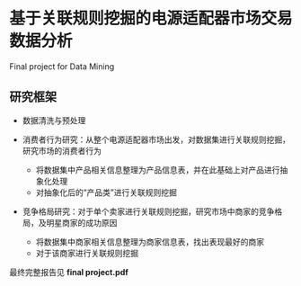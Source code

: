 # 基于关联规则挖掘的电源适配器市场交易数据分析
Final project for Data Mining

## 研究框架

- 数据清洗与预处理

- 消费者行为研究：从整个电源适配器市场出发，对数据集进行关联规则挖掘，研究市场的消费者行为  
  - 将数据集中产品相关信息整理为产品信息表，并在此基础上对产品进行抽象化处理  
  - 对抽象化后的“产品类”进行关联规则挖掘
  
- 竞争格局研究：对于单个卖家进行关联规则挖掘，研究市场中商家的竞争格局，及明星商家的成功原因  
  - 将数据集中商家相关信息整理为商家信息表，找出表现最好的商家  
  - 对于该商家进行关联规则挖掘

最终完整报告见 **final project.pdf**
